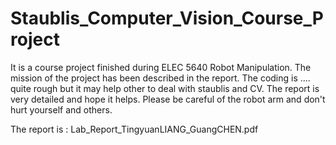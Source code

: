 # Staublis_Computer_Vision_Course_Project
It is a course project finished during ELEC 5640 Robot Manipulation. The mission of the project has been described in the report. The coding is .... quite rough but it may help other to deal with staublis and CV. The report is very detailed and hope it helps. Please be careful of the robot arm and don't hurt yourself and others.

The report is :  	Lab_Report_TingyuanLIANG_GuangCHEN.pdf
